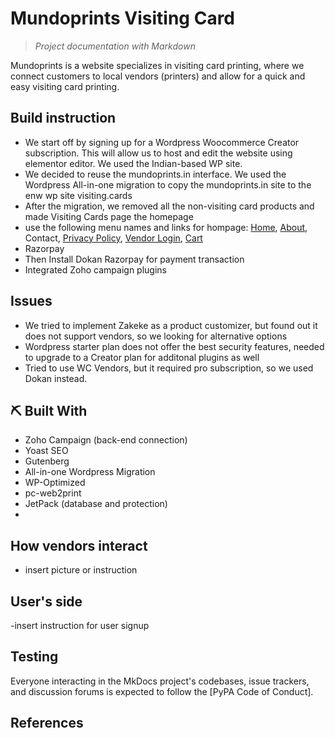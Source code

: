 # Mundoprints Visiting Card

> *Project documentation with Markdown*

Mundoprints is a website specializes in visiting card printing, where we connect customers to local vendors (printers) and allow for a quick and easy visiting card printing.




## Build instruction

- We start off by signing up for a Wordpress Woocommerce Creator subscription. This will allow us to host and edit the website using elementor editor. We used the Indian-based WP site.
- We decided to reuse the mundoprints.in interface. We used the Wordpress All-in-one migration to copy the mundoprints.in site to the enw wp site visiting.cards
- After the migration, we removed all the non-visiting card products and made Visiting Cards page the homepage
- use the following menu names and links for hompage: [Home](https://mundocards.wpcomstaging.com/), [About](https://mundocards.wpcomstaging.com/about-us/), Contact, [Privacy Policy](https://mundocards.wpcomstaging.com/notice-of-privacy/), [Vendor Login](https://mundocards.wpcomstaging.com/my-account/), [Cart](https://mundocards.wpcomstaging.com/cart/)
- Razorpay
- Then Install Dokan Razorpay for payment transaction
- Integrated Zoho campaign plugins

## Issues
- We tried to implement Zakeke as a product customizer, but found out it does not support vendors, so we looking for alternative options
- Wordpress starter plan does not offer the best security features, needed to upgrade to a Creator plan for additonal plugins as well
- Tried to use WC Vendors, but it required pro subscription, so we used Dokan instead.


## ⛏️ Built With

- Zoho Campaign (back-end connection)
- Yoast SEO
- Gutenberg
- All-in-one Wordpress Migration
- WP-Optimized
- pc-web2print
- JetPack (database and protection)
- 

## How vendors interact

- insert picture or instruction

## User's side

-insert instruction for user signup

## Testing

Everyone interacting in the MkDocs project's codebases, issue trackers, and
discussion forums is expected to follow the [PyPA Code of Conduct].

## References
